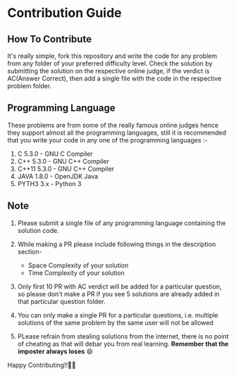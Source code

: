 # Contribution Guide

## How To Contribute
It's really simple, fork this repository and write the code for any problem from any folder of your preferred difficulty level. Check the solution by submitting the solution on the respective online judge, if the verdict is AC(Answer Correct), then add a single file with the code in the respective problem folder.


## Programming Language
These problems are from some of the really famous online judges hence they support almost all the programming languages, still it is recommended that you write your code in any one of the programming languages :-
1. C 5.3.0 - GNU C Compiler
2. C++ 5.3.0 - GNU C++ Compiler
3. C++11 5.3.0 - GNU C++ Compiler
4. JAVA 1.8.0 - OpenJDK Java
5. PYTH3 3.x - Python 3


## Note
1. Please submit a single file of any programming language containing the solution code.

2. While making a PR please include following things in the description section-
    - Space Complexity of your solution
    - Time Complexity of your solution

3. Only first 10 PR with AC verdict will be added for a particular question, so please don't make a PR if you see 5 solutions are already added in that particular question folder.

4. You can only make a single PR for a particular questions, i.e. multiple solutions of the same problem by the same user will not be allowed

5. PLease refrain from stealing solutions from the internet, there is no point of cheating as that will debar you from real learning. **Remember that the imposter always loses** 😄

Happy Contributing!!🎉🎉